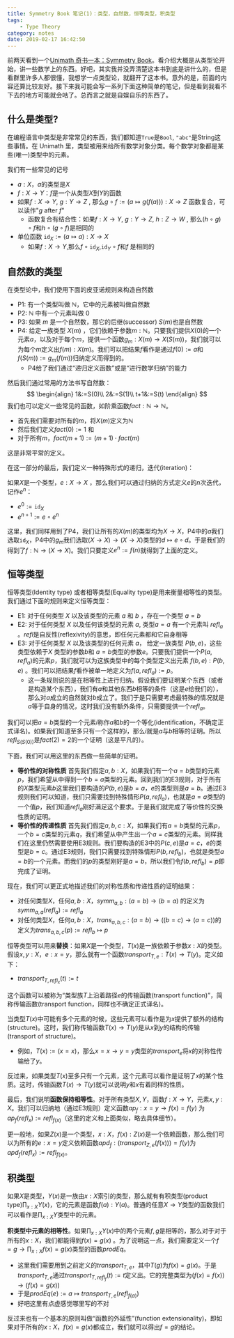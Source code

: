 ```yaml
---
title: Symmetry Book 笔记(1)：类型，自然数，恒等类型，积类型
tags: 
    - Type Theory
category: notes
date: 2019-02-17 16:42:50
---
```

前两天看到一个[Unimath 奇书一本：Symmetry Book](https://zhuanlan.zhihu.com/p/56755893)。看介绍大概是从类型论开始，讲一些数学上的东西。好吧，其实我并没弄清楚这本书到底是讲什么的，但是看群里许多人都很懂，我想学一点类型论，就翻开了这本书。意外的是，前面的内容还算比较友好。接下来我可能会写一系列下面这种简单的笔记，但是看到我看不下去的地方可能就会咕了。总而言之就是自娱自乐的东西了。

## 什么是类型?

在编程语言中类型是非常常见的东西，我们都知道`True`是`Bool`, `"abc"`是String这些事情。在 Unimath 里，类型被用来给所有数学对象分类。每个数学对象都是某些(唯一)类型中的元素。

我们有一些常见的记号

* $a:X$，$a$的类型是$X$
* $f:X\rightarrow Y$：$f$是一个从类型$X$到$Y$的函数
* 如果$f:X\rightarrow Y$, $g: Y\rightarrow Z$ , 那么$g\circ f:=(a\mapsto g(f(a))) : X\rightarrow Z$ 函数复合，可以读作"$g$ after $f$"
  * 函数复合有结合性：如果$f:X\rightarrow Y​$, $g: Y\rightarrow Z​$, $h: Z\rightarrow W​$ , 那么$(h \circ g)\circ f​$和$h \circ (g\circ f)​$是相同的
* 单位函数 $\mathtt{id}_X:= (a\mapsto a): X\rightarrow X​$
  * 如果$f:X\rightarrow Y​$,那么$f\circ \mathtt{id}_X​$,$\mathtt{id}_Y \circ f​$和$f​$ 是相同的

## 自然数的类型

在类型论中，我们使用下面的皮亚诺规则来构造自然数

* P1: 有一个类型叫做 $\mathbb{N}$，它中的元素被叫做自然数
* P2: $\mathbb{N}​$ 中有一个元素叫做 $0​$
* P3: 如果 $m$ 是一个自然数，那它的后继(successor) $S(m)​$也是自然数
* P4: 给定一族类型 $X(m)​$ ，它们依赖于参数$m:\mathbb{N}​$。只要我们提供$X(0)​$的一个元素$a​$，以及对于每个$m​$，提供一个函数$g_m:X(m)\rightarrow X(S(m))​$，我们就可以为每个$m​$定义出$f(m):X(m)​$。我们可以把结果$f​$看作是通过$f(0):=a​$和$f(S(m)):=g_m(f(m))​$归纳定义而得到的。
  * P4给了我们通过“递归定义函数”或是“进行数学归纳”的能力

然后我们通过常用的方法书写自然数：
$$
\begin{align}
1&:=S(0)\\
2&:=S(1)\\
t+1&:=S(t)
\end{align}
$$
我们也可以定义一些常见的函数，如阶乘函数$fact:\mathbb{N}\rightarrow \mathbb{N}$。

* 首先我们需要对所有的$m$，将$X(m)$定义为$\mathbb{N}$
* 然后我们定义$fact(0):=1$ 和
* 对于所有$m$，$fact(m+1):=(m+1)\cdot fact(m)$ 

这是非常平常的定义。

在这一部分的最后，我们定义一种特殊形式的递归，迭代(iteration)：

如果$X$是一个类型，$e:X\rightarrow X$ ，那么我们可以通过归纳的方式定义$e$的$n$次迭代，记作$e^n$：

* $e^0:=\mathtt{id}_X$
* $e^{n+1}:=e\circ e^n$

这里，我们同样用到了P4，我们让所有的$X(m)$的类型均为$X\rightarrow X$，P4中的$a$我们选取$\mathtt{id}_X$，P4中的$g_m$我们选取$(X\rightarrow X)\rightarrow (X\rightarrow X)$类型的$d\mapsto e\circ d$。于是我们的得到了$f:\mathbb{N}\rightarrow (X\rightarrow X)$。我们只要定义$e^n:=f(n)$就得到了上面的定义。

## 恒等类型

恒等类型(Identity type) 或者相等类型(Equality type)是用来衡量相等性的类型。我们通过下面的规则来定义恒等类型：

* E1: 对于任何类型 $X$ 以及该类型的元素 $a$ 和 $b$ ，存在一个类型 $a=b$
* E2: 对于任何类型 $X$ 以及任何该类型的元素 $a$, 类型$a=a$ 有一个元素叫 $refl_a$ 。$refl$是自反性(reflexivity)的意思，即任何元素都和它自身相等
* E3: 对于任何类型 $X$ 以及该类型的任何元素 $a$， 给定一族类型 $P(b,e)$，这些类型依赖于$X$ 类型的参数$b$和 $a=b$类型的参数$e$。只要我们提供一个$P(a, refl_a)$的元素$p$，我们就可以为这族类型中的每个类型定义出元素 $f(b,e):P(b,e)$ 。我们可以把结果$f$看作被单一地定义为$f(a,refl_a):=p$。
  * 这一条规则说的是在相等性上进行归纳。假设我们要证明某个东西（或者是构造某个东西），我们有$a$和其他东西$b$相等的条件（这是$e$给我们的），那么对$a$成立的自然就对$b$成立了。我们于是只需要考虑最特殊的情况就是$a$等于自身的情况，这时我们没有额外条件，只需要提供一个$refl_a$。

我们可以把$a=b$类型的一个元素$i$称作$a$和$b$的一个等化(identification，不确定正式译名)。如果我们知道至多只有一个这样的$i$，那么$i$就是$a$与$b$相等的证明。所以$refl_{S(S(0))}$是$fact(2)=2$的一个证明（这是平凡的）。

下面，我们可以用这里的东西做一些简单的证明。

* **等价性的对称性质** 首先我们假定$a,b:X$，如果我们有一个$a=b$类型的元素$p$，我们希望从中得到一个$b=a$类型的元素。回到我们的E3规则，对于所有的$X$类型元素$b$这里我们要构造的$P(b,e)$是$b=a$，$e$的类型则是$a=b$。通过E3规则我们可以知道，我们只需要找到特殊情形$P(a,refl_a)$，也就是$a=a$类型的一个值$p$，我们知道$refl_a$刚好满足这个要求。于是我们就完成了等价性的交换性质的证明。
* **等价性的传递性质** 首先我们假定$a,b,c:X$，如果我们有$a=b$类型的元素$p$，一个$b=c$类型的元素$q$，我们希望从中产生出一个$a=c$类型的元素。同样我们在这里仍然需要使用E3规则。我们要构造的E3中的$P(c,e)$是$a=c$，$e$的类型是$b=c$。通过E3规则，我们只需要找到特殊情形$P(b,refl_b)$，也就是类型$a=b$的一个元素。而我们的$p$的类型刚好是$a=b$，所以我们令$f(b,refl_b)=p$即完成了证明。

现在，我们可以更正式地描述我们的对称性质和传递性质的证明结果：

* 对任何类型$X$，任何$a,b:X$，$symm_{a,b}:(a=b)\rightarrow (b=a)$ 的定义为$symm_{a,a}(refl_a):=refl_a$
* 对任何类型$X$，任何$a,b:X$，$trans_{a,b,c}:(a=b)\rightarrow ((b=c)\rightarrow (a=c))$的定义为$trans_{a,b,c}(p):=refl_b\mapsto p$

恒等类型可以用来**替换**：如果$X$是一个类型，$T(x)$是一族依赖于参数$x:X$的类型。假设$x,y:X$，$e:x=y$，那么就有一个函数$transport_{T,e}:T(x)\rightarrow T(y)$。定义如下：

* $transport_{T,refl_x}(t):=t$

这个函数可以被称为“类型族$T$上沿着路径$e$的传输函数(transport function)”，简称传输函数(transport function，同样也不确定正式译名)。

当类型$T(x)$中可能有多个元素的时候，这些元素可以看作是为$x$提供了额外的结构(structure)。这时，我们称传输函数$T(x)\rightarrow T(y)$是从$x$到$y$的结构的传输(transport of structure)。

* 例如，$T(x):=(x=x)$，那么$x=x\rightarrow y=y$类型的$transport_e$将$x$的对称性传输给了$y$。

反过来，如果类型$T(x)$至多只有一个元素，这个元素可以看作是证明了$x$的某个性质。这时，传输函数$T(x)\rightarrow T(y)$就可以说明$y$和$x$有着同样的性质。

最后，我们说明**函数保持相等性**。对于所有类型$X,Y$，函数$f:X\rightarrow Y$，元素$x,y:X$。我们可以归纳地（通过E3规则）定义函数$ap_f:x=y\rightarrow f(x)=f(y)$ 为$ap_f(refl_x):=refl_{f(x)}$（这里的定义和上面类似，略去具体细节）。

更一般地，如果$Z(x)$是一个类型，$x:X$，$f(x):Z(x)$是一个依赖函数，那么我们可以为所有的$e:x=y$定义依赖函数$apd_f:(transport_{Z,e}(f(x)))=f(y)$为$apd_f(refl_x):=refl_{f(x)}$。

## 积类型

如果$X$是类型，$Y(x)$是一族由$x:X$索引的类型，那么就有有积类型(product type)$\prod_{x:X}Y(x)$，它的元素是函数$f(a):Y(a)$。普通的任意$X\rightarrow Y$类型的函数我们可以看作是$\prod_{x:X}Y$类型中的元素。

**积类型中元素的相等性**。如果$\prod_{x:X}Y(x)$中的两个元素$f,g$是相等的，那么对于对于所有的$x:X$，我们都能得到$f(x)=g(x)$ 。为了说明这一点，我们需要定义一个$f=g\rightarrow \prod_{x:X}f(x)=g(x)$类型的函数$prodEq$。

* 这里我们需要用到之前定义的$transport_{T,e}$，其中$T(g)$为$f(x)=g(x)$。于是$transport_{T,e}$通过$transport_{T,refl_f}(t):=t$定义出。它的完整类型为$(f(x)=f(x))\rightarrow(f(x)=g(x))$
* 于是$prodEq(e):=a\mapsto transport_{T,e}(refl_{f(a)})​$
* 好吧这里有点虚感觉哪里写的不对

反过来也有一个基本的原则叫做“函数的外延性”(function extensionality)，即如果对于所有的$x:X$，$f(x)=g(x)$都成立，我们就可以得出$f=g$的结论。
